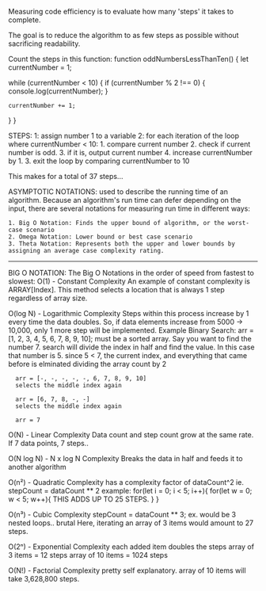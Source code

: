 Measuring code efficiency is to evaluate how many 'steps' it takes to complete.

The goal is to reduce the algorithm to as few steps as possible without sacrificing readability.

Count the steps in this function:
function oddNumbersLessThanTen() {
  let currentNumber = 1;

  while (currentNumber < 10) {
    if (currentNumber % 2 !== 0) {
      console.log(currentNumber);
    }

    currentNumber += 1;
  }
}

STEPS:
1: assign number 1 to a variable
2: for each iteration of the loop where currentNumber < 10:
    1. compare current number
    2. check if current number is odd.
    3. if it is, output current number
    4. increase currentNumber by 1.
3. exit the loop by comparing currentNumber to 10

This makes for a total of 37 steps...


ASYMPTOTIC NOTATIONS:
  used to describe the running time of an algorithm. Because an algorithm's run time can defer depending on the input,
  there are several notations for measuring run time in different ways:

    1. Big O Notation: Finds the upper bound of algorithm, or the worst-case scenario
    2. Omega Notation: Lower bound or best case scenario
    3. Theta Notation: Represents both the upper and lower bounds by assigning an average case complexity rating.

____________________________________________________________________

BIG O NOTATION:
The Big O Notations in the order of speed from fastest to slowest:
  O(1) - Constant Complexity
    An example of constant complexity is ARRAY[Index]. This method selects a location that is always 1 step regardless of array size.

  O(log N) - Logarithmic Complexity
    Steps within this process increase by 1 every time the data doubles. So, if data elements increase from 5000 -> 10,000, only 1 more step will be implemented.
    Example Binary Search: 
      arr = [1, 2, 3, 4, 5, 6, 7, 8, 9, 10]; must be a sorted array. 
      Say you want to find the number 7.
      search will divide the index in half and find the value. In this case that number is 5.
      since 5 < 7, the current index, and everything that came before is elminated dividing the array count by 2
      
      arr = [-, -, -, -, -, 6, 7, 8, 9, 10]
      selects the middle index again
      
      arr = [6, 7, 8, -, -]
      selects the middle index again
      
      arr = 7

  O(N) - Linear Complexity
    Data count and step count grow at the same rate. If 7 data points, 7 steps..

  O(N log N) - N x log N Complexity
    Breaks the data in half and feeds it to another algorithm

  O(n²) - Quadratic Complexity
    has a complexity factor of dataCount^2
    ie. stepCount = dataCount ** 2
    example:
      for(let i = 0; i < 5; i++){
        for(let w = 0; w < 5; w++){
          THIS ADDS UP TO 25 STEPS. 
        }
      }

  O(n³) - Cubic Complexity
    stepCount = dataCount ** 3;
    ex. would be 3 nested loops.. brutal
    Here, iterating an array of 3 items would amount to 27 steps.

  O(2ⁿ) - Exponential Complexity
    each added item doubles the steps
    array of 3 items = 12 steps
    array of 10 items = 1024 steps

  O(N!) - Factorial Complexity
    pretty self explanatory. array of 10 items will take 3,628,800 steps.